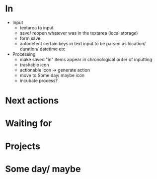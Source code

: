 # In

* Input
  * textarea to input
  * save/ reopen whatever was in the textarea (local storage)
  * form save
  * autodetect certain keys in text input to be parsed as location/ duration/ datetime etc
* Processing
  * make saved "in" items appear in chronological order of inputting
  * trashable icon
  * actionable icon -> generate action
  * move to Some day/ maybe icon
  * incubate process?

# Next actions

# Waiting for

# Projects

# Some day/ maybe